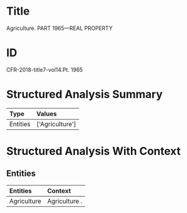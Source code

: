 # Title

 Agriculture. PART 1965—REAL PROPERTY


# ID

 CFR-2018-title7-vol14.Pt. 1965


# Structured Analysis Summary

| Type     | Values          |
|:---------|:----------------|
| Entities | ['Agriculture'] |


# Structured Analysis With Context

 


## Entities

| Entities    | Context       |
|:------------|:--------------|
| Agriculture | Agriculture . |


